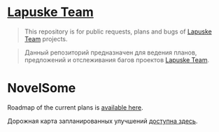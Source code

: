 [Lapuske Team](lapuske.dev)
==============

> This repository is for public requests, plans and bugs of [Lapuske Team](lapuske.dev) projects.

> Данный репозиторий предназначен для ведения планов, предложений и отслеживания багов проектов [Lapuske Team](lapuske.dev).




# NovelSome

Roadmap of the current plans is [available here](https://github.com/orgs/lapuske/projects/2/views/1).

Дорожная карта запланированных улучшений [доступна здесь](https://github.com/orgs/lapuske/projects/2/views/1).




[lapuske.dev]: https://lapuske.dev
